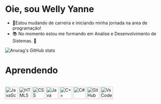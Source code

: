 # Oie, sou Welly Yanne

- 🌱Estou mudando de carreira e iniciando minha jornada na area de programação!
- 📚 No momento estou me formando em Analise e Desenvolvimento de Sistemas.
 💞 

![Anurag's GitHub stats](https://github-readme-stats.vercel.app/api?username=WellyYanne&show_icons=true&theme=tokyonight)


# Aprendendo
<div style="display: inline_block"><br>
 <img alt ="JavaScript" src="https://cdn.jsdelivr.net/gh/devicons/devicon/icons/javascript/javascript-plain.svg" width="40" height="40"/>
 <img alt ="HTML5" src="https://cdn.jsdelivr.net/gh/devicons/devicon/icons/html5/html5-original.svg" width="40" height="40"/>
 <img alt ="CSS" src="https://cdn.jsdelivr.net/gh/devicons/devicon/icons/css3/css3-plain-wordmark.svg" width="40" height="40" />
 <img alt ="Java" src="https://cdn.jsdelivr.net/gh/devicons/devicon/icons/java/java-original-wordmark.svg" width="40" height="40"/>
 <img alt ="C++" src="https://cdn.jsdelivr.net/gh/devicons/devicon/icons/cplusplus/cplusplus-original.svg" width="40" height="40"/>
 <img alt ="C#" src="https://cdn.jsdelivr.net/gh/devicons/devicon/icons/csharp/csharp-original.svg" width="40" height="40"/>
 <img alt ="GitHub "src="https://cdn.jsdelivr.net/gh/devicons/devicon/icons/github/github-original.svg" width="40" height="40" />
<img alt ="VsCode" src="https://cdn.jsdelivr.net/gh/devicons/devicon/icons/vscode/vscode-original.svg" width="40" height="40"/>
          
          
            
          
          
            
          
          
 

 
</div>


 
